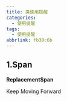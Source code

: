 ```yaml
---
title: 类使用提醒
categories:
  - 使用提醒
tags:
  - 使用提醒
abbrlink: fb38c6b
---
```






## 1.Span

**ReplacementSpan**





Keep Moving Forward
